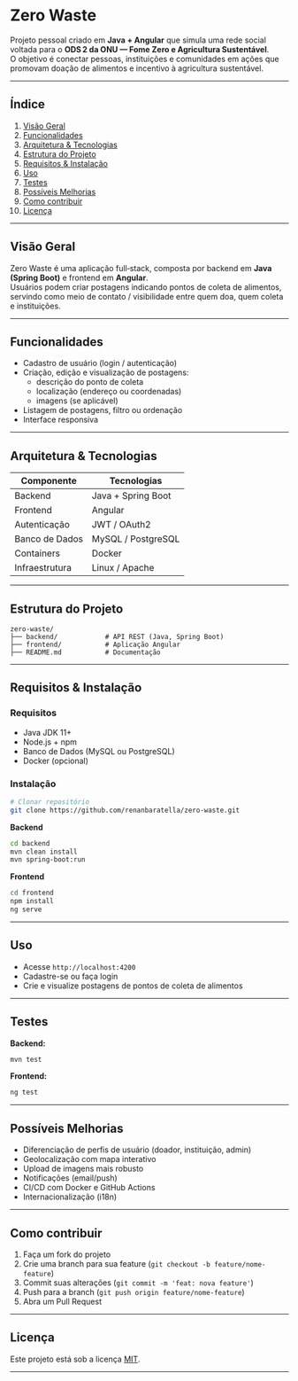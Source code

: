 
# Zero Waste

Projeto pessoal criado em **Java + Angular** que simula uma rede social voltada para o **ODS 2 da ONU — Fome Zero e Agricultura Sustentável**.  
O objetivo é conectar pessoas, instituições e comunidades em ações que promovam doação de alimentos e incentivo à agricultura sustentável.

---

## Índice

1. [Visão Geral](#visão-geral)  
2. [Funcionalidades](#funcionalidades)  
3. [Arquitetura & Tecnologias](#arquitetura--tecnologias)  
4. [Estrutura do Projeto](#estrutura-do-projeto)  
5. [Requisitos & Instalação](#requisitos--instalação)  
6. [Uso](#uso)  
7. [Testes](#testes)  
8. [Possíveis Melhorias](#possíveis-melhorias)  
9. [Como contribuir](#como-contribuir)  
10. [Licença](#licença)  

---

## Visão Geral

Zero Waste é uma aplicação full‑stack, composta por backend em **Java (Spring Boot)** e frontend em **Angular**.  
Usuários podem criar postagens indicando pontos de coleta de alimentos, servindo como meio de contato / visibilidade entre quem doa, quem coleta e instituições.

---

## Funcionalidades

- Cadastro de usuário (login / autenticação)  
- Criação, edição e visualização de postagens:  
  - descrição do ponto de coleta  
  - localização (endereço ou coordenadas)  
  - imagens (se aplicável)  
- Listagem de postagens, filtro ou ordenação  
- Interface responsiva

---

## Arquitetura & Tecnologias

| Componente | Tecnologias |
|------------|-------------|
| Backend    | Java + Spring Boot |
| Frontend   | Angular |
| Autenticação | JWT / OAuth2 |
| Banco de Dados | MySQL / PostgreSQL |
| Containers | Docker |
| Infraestrutura | Linux / Apache |

---

## Estrutura do Projeto

```
zero-waste/
├── backend/            # API REST (Java, Spring Boot)
├── frontend/           # Aplicação Angular
├── README.md           # Documentação
```

---

## Requisitos & Instalação

### Requisitos

- Java JDK 11+  
- Node.js + npm  
- Banco de Dados (MySQL ou PostgreSQL)  
- Docker (opcional)  

### Instalação

```bash
# Clonar repositório
git clone https://github.com/renanbaratella/zero-waste.git
```

**Backend**

```bash
cd backend
mvn clean install
mvn spring-boot:run
```

**Frontend**

```bash
cd frontend
npm install
ng serve
```

---

## Uso

- Acesse `http://localhost:4200`  
- Cadastre-se ou faça login  
- Crie e visualize postagens de pontos de coleta de alimentos  

---

## Testes

**Backend:**

```bash
mvn test
```

**Frontend:**

```bash
ng test
```

---

## Possíveis Melhorias

- Diferenciação de perfis de usuário (doador, instituição, admin)  
- Geolocalização com mapa interativo  
- Upload de imagens mais robusto  
- Notificações (email/push)  
- CI/CD com Docker e GitHub Actions  
- Internacionalização (i18n)  

---

## Como contribuir

1. Faça um fork do projeto  
2. Crie uma branch para sua feature (`git checkout -b feature/nome-feature`)  
3. Commit suas alterações (`git commit -m 'feat: nova feature'`)  
4. Push para a branch (`git push origin feature/nome-feature`)  
5. Abra um Pull Request  

---

## Licença

Este projeto está sob a licença [MIT](LICENSE).

---
